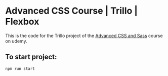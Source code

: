 # Advanced CSS Course | Trillo | Flexbox

This is the code for the Trillo project of the [Advanced CSS and Sass](https://nventive.udemy.com/course/advanced-css-and-sass) course on udemy. 

## To start project:

```sh
npm run start
```
